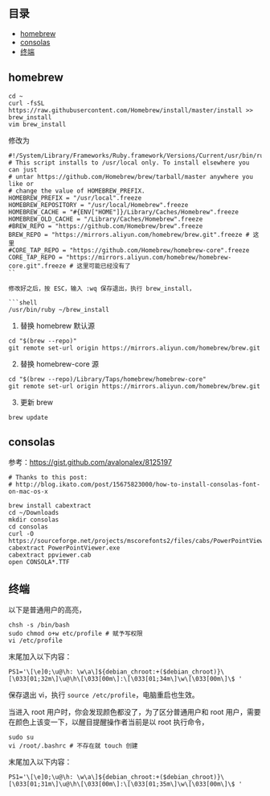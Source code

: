 ## 目录

- [homebrew](#homebrew)
- [consolas](#consolas)
- [终端](#终端)

## homebrew

```shell
cd ~
curl -fsSL https://raw.githubusercontent.com/Homebrew/install/master/install >> brew_install
vim brew_install
```

修改为

```
#!/System/Library/Frameworks/Ruby.framework/Versions/Current/usr/bin/ruby
# This script installs to /usr/local only. To install elsewhere you can just
# untar https://github.com/Homebrew/brew/tarball/master anywhere you like or
# change the value of HOMEBREW_PREFIX.
HOMEBREW_PREFIX = "/usr/local".freeze
HOMEBREW_REPOSITORY = "/usr/local/Homebrew".freeze
HOMEBREW_CACHE = "#{ENV["HOME"]}/Library/Caches/Homebrew".freeze
HOMEBREW_OLD_CACHE = "/Library/Caches/Homebrew".freeze
#BREW_REPO = "https://github.com/Homebrew/brew".freeze
BREW_REPO = "https://mirrors.aliyun.com/homebrew/brew.git".freeze # 这里
#CORE_TAP_REPO = "https://github.com/Homebrew/homebrew-core".freeze
CORE_TAP_REPO = "https://mirrors.aliyun.com/homebrew/homebrew-core.git".freeze # 这里可能已经没有了
``

修改好之后，按 ESC，输入 :wq 保存退出，执行 brew_install，

```shell
/usr/bin/ruby ~/brew_install
```

1. 替换 homebrew 默认源

```shell
cd "$(brew --repo)"
git remote set-url origin https://mirrors.aliyun.com/homebrew/brew.git
```

2. 替换 homebrew-core 源

```shell
cd "$(brew --repo)/Library/Taps/homebrew/homebrew-core"
git remote set-url origin https://mirrors.aliyun.com/homebrew/brew.git
```

3. 更新 brew

```shell
brew update
```

## consolas

参考：<https://gist.github.com/avalonalex/8125197>

```shell
# Thanks to this post:
# http://blog.ikato.com/post/15675823000/how-to-install-consolas-font-on-mac-os-x

brew install cabextract
cd ~/Downloads
mkdir consolas
cd consolas
curl -O https://sourceforge.net/projects/mscorefonts2/files/cabs/PowerPointViewer.exe
cabextract PowerPointViewer.exe
cabextract ppviewer.cab
open CONSOLA*.TTF
```

## 终端

以下是普通用户的高亮，

```shell
chsh -s /bin/bash
sudo chmod o+w etc/profile # 赋予写权限
vi /etc/profile
```

末尾加入以下内容：

```shell
PS1='\[\e]0;\u@\h: \w\a\]${debian_chroot:+($debian_chroot)}\[\033[01;32m\]\u@\h\[\033[00m\]:\[\033[01;34m\]\w\[\033[00m\]\$ '
```

保存退出 vi，执行 `source /etc/profile`，电脑重启也生效。

当进入 root 用户时，你会发现颜色都没了，为了区分普通用户和 root 用户，需要在颜色上该变一下，以醒目提醒操作者当前是以 root 执行命令，

```shell
sudo su
vi /root/.bashrc # 不存在就 touch 创建
```

末尾加入以下内容：

```
PS1='\[\e]0;\u@\h: \w\a\]${debian_chroot:+($debian_chroot)}\[\033[01;31m\]\u@\h\[\033[00m\]:\[\033[01;35m\]\w\[\033[00m\]\$ '
```
